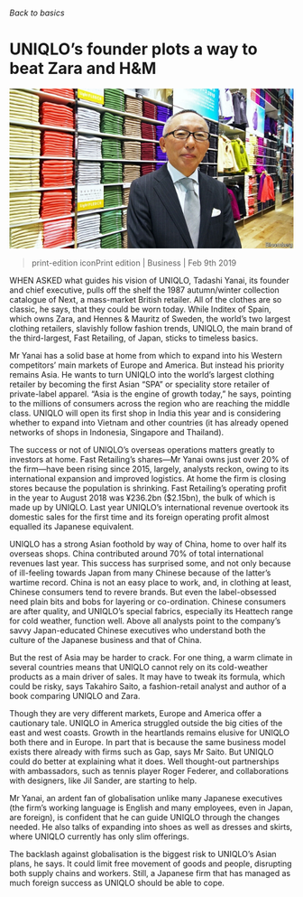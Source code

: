 ###### Back to basics

# UNIQLO’s founder plots a way to beat Zara and H&M 

![image](images/20190209_WBP001_0.jpg) 

> print-edition iconPrint edition | Business | Feb 9th 2019 

WHEN ASKED what guides his vision of UNIQLO, Tadashi Yanai, its founder and chief executive, pulls off the shelf the 1987 autumn/winter collection catalogue of Next, a mass-market British retailer. All of the clothes are so classic, he says, that they could be worn today. While Inditex of Spain, which owns Zara, and Hennes & Mauritz of Sweden, the world’s two largest clothing retailers, slavishly follow fashion trends, UNIQLO, the main brand of the third-largest, Fast Retailing, of Japan, sticks to timeless basics. 

Mr Yanai has a solid base at home from which to expand into his Western competitors’ main markets of Europe and America. But instead his priority remains Asia. He wants to turn UNIQLO into the world’s largest clothing retailer by becoming the first Asian “SPA” or speciality store retailer of private-label apparel. “Asia is the engine of growth today,” he says, pointing to the millions of consumers across the region who are reaching the middle class. UNIQLO will open its first shop in India this year and is considering whether to expand into Vietnam and other countries (it has already opened networks of shops in Indonesia, Singapore and Thailand). 

The success or not of UNIQLO’s overseas operations matters greatly to investors at home. Fast Retailing’s shares—Mr Yanai owns just over 20% of the firm—have been rising since 2015, largely, analysts reckon, owing to its international expansion and improved logistics. At home the firm is closing stores because the population is shrinking. Fast Retailing’s operating profit in the year to August 2018 was ¥236.2bn ($2.15bn), the bulk of which is made up by UNIQLO. Last year UNIQLO’s international revenue overtook its domestic sales for the first time and its foreign operating profit almost equalled its Japanese equivalent. 

UNIQLO has a strong Asian foothold by way of China, home to over half its overseas shops. China contributed around 70% of total international revenues last year. This success has surprised some, and not only because of ill-feeling towards Japan from many Chinese because of the latter’s wartime record. China is not an easy place to work, and, in clothing at least, Chinese consumers tend to revere brands. But even the label-obsessed need plain bits and bobs for layering or co-ordination. Chinese consumers are after quality, and UNIQLO’s special fabrics, especially its Heattech range for cold weather, function well. Above all analysts point to the company’s savvy Japan-educated Chinese executives who understand both the culture of the Japanese business and that of China. 

But the rest of Asia may be harder to crack. For one thing, a warm climate in several countries means that UNIQLO cannot rely on its cold-weather products as a main driver of sales. It may have to tweak its formula, which could be risky, says Takahiro Saito, a fashion-retail analyst and author of a book comparing UNIQLO and Zara. 

Though they are very different markets, Europe and America offer a cautionary tale. UNIQLO in America struggled outside the big cities of the east and west coasts. Growth in the heartlands remains elusive for UNIQLO both there and in Europe. In part that is because the same business model exists there already with firms such as Gap, says Mr Saito. But UNIQLO could do better at explaining what it does. Well thought-out partnerships with ambassadors, such as tennis player Roger Federer, and collaborations with designers, like Jil Sander, are starting to help. 

Mr Yanai, an ardent fan of globalisation unlike many Japanese executives (the firm’s working language is English and many employees, even in Japan, are foreign), is confident that he can guide UNIQLO through the changes needed. He also talks of expanding into shoes as well as dresses and skirts, where UNIQLO currently has only slim offerings. 

The backlash against globalisation is the biggest risk to UNIQLO’s Asian plans, he says. It could limit free movement of goods and people, disrupting both supply chains and workers. Still, a Japanese firm that has managed as much foreign success as UNIQLO should be able to cope. 

